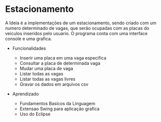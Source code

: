 # Estacionamento
A Ideia é a implementações de um estacionamento, sendo criado com um numero determinado de vagas, que serão ocupadas com as placas do veiculos inseridos pelo usuario.
O programa conta com uma interface console e uma grafica.

- Funcionalidades
  - Inserir uma placa em uma vaga especifica
  - Consultar a placa de determinada vaga
  - Mudar uma placa de vaga
  - Listar todas as vagas
  - Listar todas as vagas livres
  - Gravar os dados em arquivos csv
 
- Aprendizado 
  - Fundamentos Basicos da Linguagem
  - Extensao Swing para aplicação grafica
  - Uso do Eclipse

